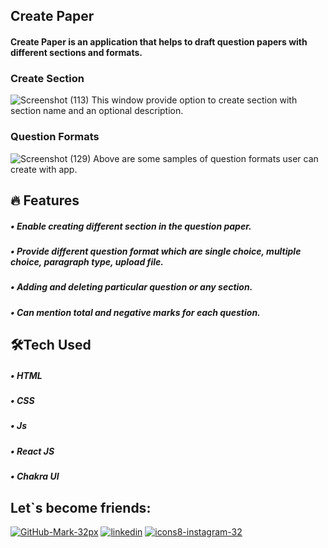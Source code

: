 ## Create Paper

#### Create Paper is an application that helps to draft question papers with different sections and formats. 

### Create Section
![Screenshot (113)](https://user-images.githubusercontent.com/59495227/149770264-ba602275-aba8-4b53-a700-60bc92478a7c.png)
This window provide option to create section with section name and an optional description.
### Question Formats
![Screenshot (129)](https://user-images.githubusercontent.com/59495227/149771772-f2aa4049-a7a8-4286-8e0c-41a2671af585.png)
Above are some samples of question formats user can create with app.

## 🔥 Features
##### • Enable creating different section in the question paper.
##### • Provide different question format which are single choice, multiple choice, paragraph type, upload file.
##### • Adding and deleting particular question or any section.
##### • Can mention total and negative marks for each question.

## 🛠Tech Used
##### • HTML
##### • CSS
##### • Js
##### • React JS
##### • Chakra UI

## Let`s become friends:

[![GitHub-Mark-32px](https://user-images.githubusercontent.com/59495227/103273942-78a02900-49e6-11eb-8e97-6cca8638660f.png)](https://github.com/bajajanjana)
[![linkedin](https://user-images.githubusercontent.com/59495227/103274028-ad13e500-49e6-11eb-9385-f1a9468dfc20.png)](https://www.linkedin.com/in/anjana-bajaj-395870194/)
[![icons8-instagram-32](https://user-images.githubusercontent.com/59495227/103274084-c9b01d00-49e6-11eb-807f-039dce6979fb.png)](https://www.instagram.com/anjana_b99/)
